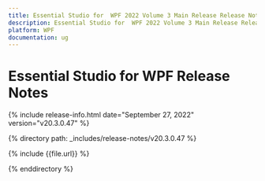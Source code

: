 ```yaml
---
title: Essential Studio for  WPF 2022 Volume 3 Main Release Release Notes  
description: Essential Studio for  WPF 2022 Volume 3 Main Release Release Notes  
platform: WPF
documentation: ug
---
```


# Essential Studio for  WPF  Release Notes  

{% include release-info.html date="September 27, 2022"  version="v20.3.0.47" %} 

{% directory path: _includes/release-notes/v20.3.0.47 %}

{% include {{file.url}} %}

{% enddirectory %}